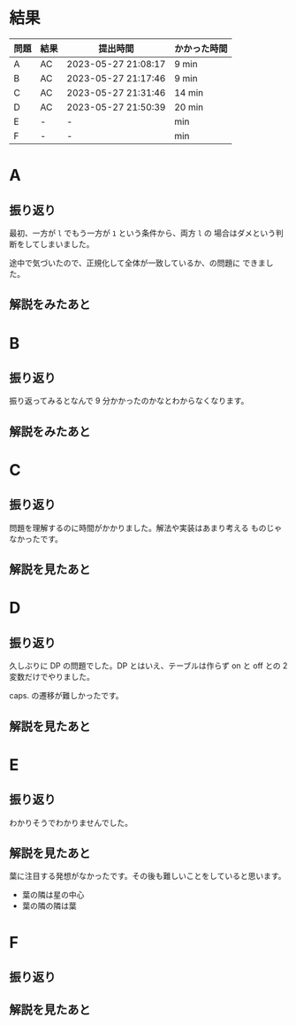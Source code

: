 # 結果

| 問題 | 結果 | 提出時間            | かかった時間 |
|------|------|---------------------|--------------|
| A    | AC   | 2023-05-27 21:08:17 | 9 min        |
| B    | AC   | 2023-05-27 21:17:46 | 9 min        |
| C    | AC   | 2023-05-27 21:31:46 | 14 min       |
| D    | AC   | 2023-05-27 21:50:39 | 20 min       |
| E    | -    | -                   |     min      |
| F    | -    | -                   |     min      |

# A

## 振り返り

最初、一方が `l` でもう一方が `1` という条件から、両方 `l` の
場合はダメという判断をしてしまいました。

途中で気づいたので、正規化して全体が一致しているか、の問題に
できました。

## 解説をみたあと

# B

## 振り返り

振り返ってみるとなんで 9 分かかったのかなとわからなくなります。

## 解説をみたあと

# C

## 振り返り

問題を理解するのに時間がかかりました。解法や実装はあまり考える
ものじゃなかったです。

## 解説を見たあと

# D

## 振り返り

久しぶりに DP の問題でした。DP とはいえ、テーブルは作らず
on と off との 2 変数だけでやりました。

caps. の遷移が難しかったです。

## 解説を見たあと

# E

## 振り返り

わかりそうでわかりませんでした。

## 解説を見たあと

葉に注目する発想がなかったです。その後も難しいことをしていると思います。

- 葉の隣は星の中心
- 葉の隣の隣は葉

# F

## 振り返り

## 解説を見たあと
